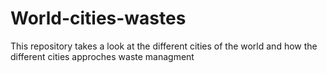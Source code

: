 # World-cities-wastes
This repository takes a look at the different cities of the world and how the different cities approches waste managment 
